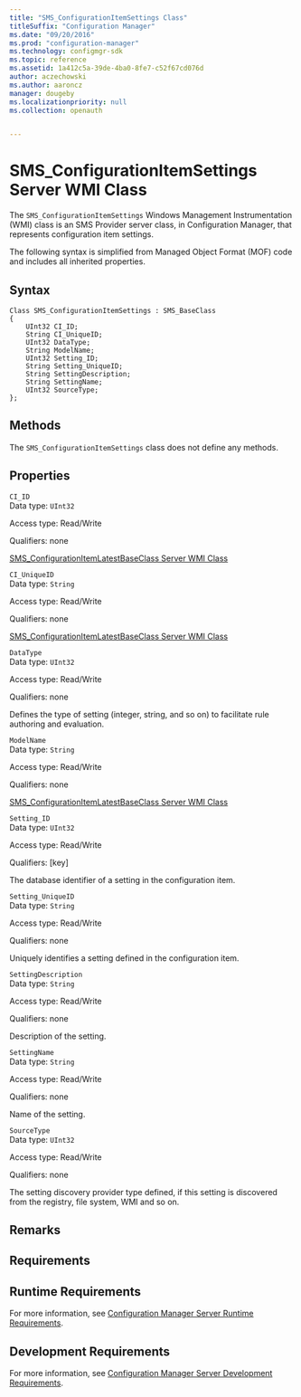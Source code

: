 ```yaml
---
title: "SMS_ConfigurationItemSettings Class"
titleSuffix: "Configuration Manager"
ms.date: "09/20/2016"
ms.prod: "configuration-manager"
ms.technology: configmgr-sdk
ms.topic: reference
ms.assetid: 1a412c5a-39de-4ba0-8fe7-c52f67cd076d
author: aczechowski
ms.author: aaroncz
manager: dougeby
ms.localizationpriority: null
ms.collection: openauth


---
```

# SMS_ConfigurationItemSettings Server WMI Class
The `SMS_ConfigurationItemSettings` Windows Management Instrumentation (WMI) class is an SMS Provider server class, in Configuration Manager, that represents configuration item settings.  

 The following syntax is simplified from Managed Object Format (MOF) code and includes all inherited properties.  

## Syntax  

```  
Class SMS_ConfigurationItemSettings : SMS_BaseClass  
{  
    UInt32 CI_ID;  
    String CI_UniqueID;  
    UInt32 DataType;  
    String ModelName;  
    UInt32 Setting_ID;  
    String Setting_UniqueID;  
    String SettingDescription;  
    String SettingName;  
    UInt32 SourceType;  
};  
```  

## Methods  
 The `SMS_ConfigurationItemSettings` class does not define any methods.  

## Properties  
 `CI_ID`  
 Data type: `UInt32`  

 Access type: Read/Write  

 Qualifiers: none  

 [SMS_ConfigurationItemLatestBaseClass Server WMI Class](../../../develop/reference/compliance/sms_configurationitemlatestbaseclass-server-wmi-class.md)  

 `CI_UniqueID`  
 Data type: `String`  

 Access type: Read/Write  

 Qualifiers: none  

 [SMS_ConfigurationItemLatestBaseClass Server WMI Class](../../../develop/reference/compliance/sms_configurationitemlatestbaseclass-server-wmi-class.md)  

 `DataType`  
 Data type: `UInt32`  

 Access type: Read/Write  

 Qualifiers: none  

 Defines the type of setting (integer, string, and so on) to facilitate rule authoring and evaluation.  

 `ModelName`  
 Data type: `String`  

 Access type: Read/Write  

 Qualifiers: none  

 [SMS_ConfigurationItemLatestBaseClass Server WMI Class](../../../develop/reference/compliance/sms_configurationitemlatestbaseclass-server-wmi-class.md)  

 `Setting_ID`  
 Data type: `UInt32`  

 Access type: Read/Write  

 Qualifiers: [key]  

 The database identifier of a setting in the configuration item.  

 `Setting_UniqueID`  
 Data type: `String`  

 Access type: Read/Write  

 Qualifiers: none  

 Uniquely identifies a setting defined in the configuration item.  

 `SettingDescription`  
 Data type: `String`  

 Access type: Read/Write  

 Qualifiers: none  

 Description of the setting.  

 `SettingName`  
 Data type: `String`  

 Access type: Read/Write  

 Qualifiers: none  

 Name of the setting.  

 `SourceType`  
 Data type: `UInt32`  

 Access type: Read/Write  

 Qualifiers: none  

 The setting discovery provider type defined, if this setting is discovered from the registry, file system, WMI and so on.  

## Remarks  

## Requirements  

## Runtime Requirements  
 For more information, see [Configuration Manager Server Runtime Requirements](../../../develop/core/reqs/server-runtime-requirements.md).  

## Development Requirements  
 For more information, see [Configuration Manager Server Development Requirements](../../../develop/core/reqs/server-development-requirements.md).
